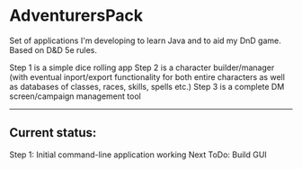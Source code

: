 # AdventurersPack
Set of applications I'm developing to learn Java and to aid my DnD game.
Based on D&D 5e rules.

Step 1 is a simple dice rolling app
Step 2 is a character builder/manager 
  (with eventual inport/export functionality for both entire characters as well as databases of classes, races, skills, spells etc.)
Step 3 is a complete DM screen/campaign management tool

---------------------------------------------------------------------

## Current status:
Step 1: Initial command-line application working
Next ToDo: Build GUI
